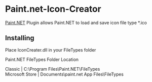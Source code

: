 # Paint.net-Icon-Creator
[Paint.NET](http://www.getpaint.net) Plugin allows Paint.NET to load and save icon file type *.ico

## Installing 
Place IconCreater.dll in your FileTypes folder

  Paint.NET FileTypes Folder Location
  
  Classic | C:\Program Files\Paint.NET\FileTypes    
  Microsoft Store | Documents\paint.net App Files\FileTypes
